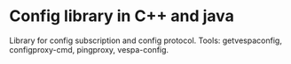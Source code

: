 <!-- Copyright Vespa.ai. Licensed under the terms of the Apache 2.0 license. See LICENSE in the project root. -->
# Config library in C++ and java

Library for config subscription and config protocol.
Tools: getvespaconfig, configproxy-cmd, pingproxy, vespa-config.
